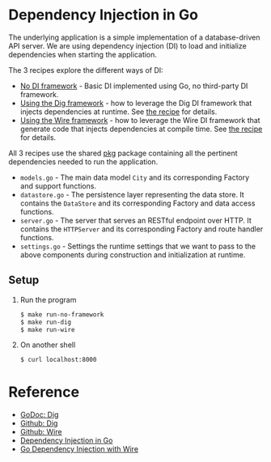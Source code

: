 # Dependency Injection in Go

The underlying application is a simple implementation of a database-driven API server. We are using dependency injection (DI) to load and initialize dependencies when starting the application.

The 3 recipes explore the different ways of DI:

* [No DI framework](no-framework) - Basic DI implemented using Go, no third-party DI framework.
* [Using the Dig framework](dig) - how to leverage the Dig DI framework that injects dependencies at runtime. See [the recipe](cmd/dig) for details.
* [Using the Wire framework](wire) - how to leverage the Wire DI framework that generate code that injects dependencies at compile time. See [the recipe](cmd/wire) for details.

All 3 recipes use the shared [pkg](pkg) package containing all the pertinent dependencies needed to run the application.

* `models.go` - The main data model `City` and its corresponding Factory  and  support functions.
* `datastore.go` - The persistence layer representing the data store. It contains the `DataStore` and its corresponding Factory and data access functions.
* `server.go` - The server that serves an RESTful endpoint over HTTP. It contains the `HTTPServer` and its corresponding Factory and route handler functions.
* `settings.go` - Settings the runtime settings that we want to pass to the above components during construction and initialization at runtime.

## Setup

1. Run the program

   ```bash
   $ make run-no-framework
   $ make run-dig
   $ make run-wire
   ```

2. On another shell

   ```bash
   $ curl localhost:8000
   ```

# Reference

* [GoDoc: Dig](https://godoc.org/go.uber.org/dig)
* [Github: Dig](https://github.com/uber-go/dig)
* [Github: Wire](https://github.com/google/wire)
* [Dependency Injection in Go](https://blog.drewolson.org/dependency-injection-in-go)
* [Go Dependency Injection with Wire](https://blog.drewolson.org/go-dependency-injection-with-wire)
